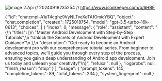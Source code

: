 ![image](https://github.com/user-attachments/assets/e1193f30-0c9a-4dc6-b98d-a44413fb03dc)
2.Api 
// 20240918235254
// https://www.jsonkeeper.com/b/6HBE

{
  "id": "chatcmpl-A1uT4cghz9VyNLTveXeTAfOmicYBQ",
  "object": "chat.completion",
  "created": 1725018754,
  "model": "gpt-3.5-turbo-16k-0613",
  "choices": [
    {
      "index": 0,
      "message": {
        "role": "assistant",
        "content": "{\n  \"titles\": [\n    \"Master Android Development with Step-by-Step Tutorials\",\n    \"Unlock the Secrets of Android Development with Expert Guidance\"\n  ],\n  \"description\": \"Get ready to become an Android development pro with our comprehensive tutorial series. From beginner to advanced topics, we'll guide you through every step of the process, ensuring you gain a deep understanding of Android app development. Join us today and unleash your creativity!\"\n}",
        "refusal": null
      },
      "logprobs": null,
      "finish_reason": "stop"
    }
  ],
  "usage": {
    "prompt_tokens": 145,
    "completion_tokens": 89,
    "total_tokens": 234
  },
  "system_fingerprint": null
}
